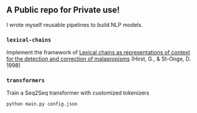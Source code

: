 ## A Public repo for Private use!
I wrote myself reusable pipelines to build NLP models. 

### `lexical-chains`
Implement the framework of [Lexical chains as representations of context for the detection and correction of malapropisms](https://citeseerx.ist.psu.edu/viewdoc/download?doi=10.1.1.55.596&rep=rep1&type=pdf) (Hirst, G., & St-Onge, D. 1998)

### `transformers`
Train a Seq2Seq transformer with customized tokenizers
```
python main.py config.json
```
